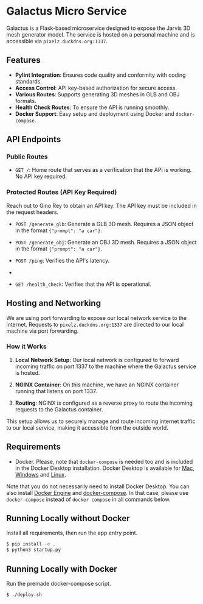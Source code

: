 # Galactus Micro Service

Galactus is a Flask-based microservice designed to expose the Jarvis 3D mesh generator model. 
The service is hosted on a personal machine and is accessible via `pixelz.duckdns.org:1337`.

## Features

- **Pylint Integration**: Ensures code quality and conformity with coding standards.
- **Access Control**: API key-based authorization for secure access.
- **Various Routes**: Supports generating 3D meshes in GLB and OBJ formats.
- **Health Check Routes**: To ensure the API is running smoothly.
- **Docker Support**: Easy setup and deployment using Docker and `docker-compose`.

## API Endpoints

### Public Routes

- `GET /`: Home route that serves as a verification that the API is working. No API key required.

### Protected Routes (API Key Required)

Reach out to Gino Rey to obtain an API key. The API key must be included in the request headers.

- `POST /generate_glb`: Generate a GLB 3D mesh. Requires a JSON object in the format `{"prompt": "a car"}`.
  
- `POST /generate_obj`: Generate an OBJ 3D mesh. Requires a JSON object in the format `{"prompt": "a car"}`.

- `POST /ping`: Verifies the API's latency.
- 
- `GET /health_check`: Verifies that the API is operational.

## Hosting and Networking

We are using port forwarding to expose our local network service to the internet. 
Requests to `pixelz.duckdns.org:1337` are directed to our local machine via port forwarding. 

### How it Works

1. **Local Network Setup**: Our local network is configured to forward incoming traffic on port 1337 to the machine where the Galactus service is hosted.
  
2. **NGINX Container**: On this machine, we have an NGINX container running that listens on port 1337.

3. **Routing**: NGINX is configured as a reverse proxy to route the incoming requests to the Galactus container.

This setup allows us to securely manage and route incoming internet traffic to our local service, making it accessible from the outside world.

## Requirements

* Docker. Please, note that `docker-compose` is needed too and is included in
the Docker Desktop installation. Docker Desktop is available for
[Mac](https://docs.docker.com/desktop/install/mac-install/),
[Windows](https://docs.docker.com/desktop/install/windows-install/) and
[Linux](https://docs.docker.com/desktop/install/linux-install/).

Note that you do not necessarily need to install Docker Desktop. You can also
install [Docker Engine](https://docs.docker.com/engine/install/) and
[docker-compose](https://docs.docker.com/compose/install/). In that case,
please use `docker-compose` instead of `docker compose` in all commands below.

## Running Locally without Docker

Install all requirements, then run the app entry point.
```bash
$ pip install -e .
$ python3 startup.py
```

## Running Locally with Docker

Run the premade docker-compose script.
```bash
$ ./deploy.sh
```
